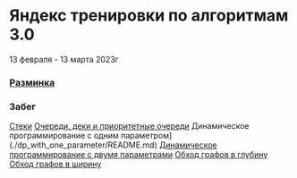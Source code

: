 # Яндекс тренировки по алгоритмам 3.0
13 февраля - 13 марта 2023г

### [Разминка](./warmup/README.md)

### Забег
[Стеки](./stack/README.md)
[Очереди, деки и приоритетные очереди](./queue%2C%20deque%20and%20heap/)
Динамическое программирование с одним параметром](./dp_with_one_parameter/README.md)
[Динамическое программирование с двумя параметрами](./dp_with_two_parameters/README.md)
[Обход графов в глубину](./dfs/README.md)
[Обход графов в ширину](./bfs/README.md)
